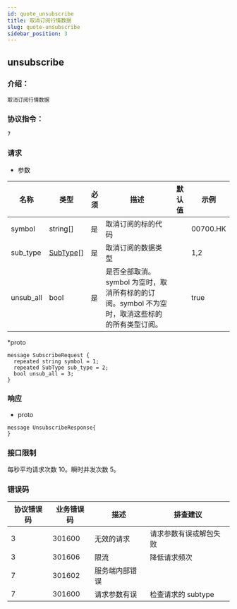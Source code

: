 ```yaml
---
id: quote_unsubscribe
title: 取消订阅行情数据
slug: quote-unsubscribe
sidebar_position: 3
---
```


## unsubscribe

### 介绍：
    取消订阅行情数据
### 协议指令：
    7
### 请求
* 参数

| 名称 | 类型   | 必须  | 描述      |  默认值  |  示例   |
|-------|-------|-----|---------|-----|----|
| symbol | string[]   | 是  | 取消订阅的标的代码  | | 00700.HK|
| sub_type | [SubType](../quote-object#SubType)[] | 是 | 取消订阅的数据类型 | | 1,2|
| unsub_all | bool | 是 | 是否全部取消。symbol 为空时，取消所有标的的订阅。symbol 不为空时，取消这些标的的所有类型订阅。| | true|

*proto
```
message SubscribeRequest {
  repeated string symbol = 1;
  repeated SubType sub_type = 2;
  bool unsub_all = 3;
}
```

### 响应

* proto
```
message UnsubscribeResponse{
}
```
### 接口限制
每秒平均请求次数 10。瞬时并发次数 5。

### 错误码

| 协议错误码 | 业务错误码   | 描述  | 排查建议 |
|-------|-------|-----|----|
|3 | 301600| 无效的请求 | 请求参数有误或解包失败 |
|3 | 301606| 限流 | 降低请求频次 |
|7 | 301602| 服务端内部错误 ||
|7 | 301600| 请求参数有误 | 检查请求的 subtype|


